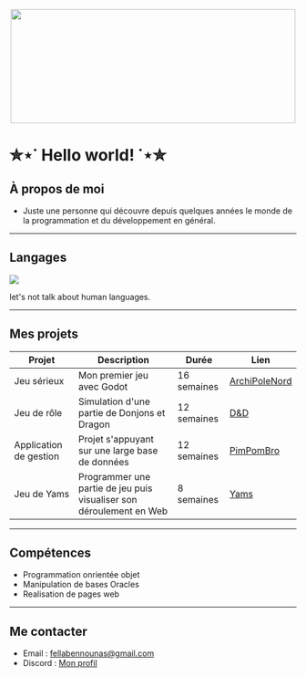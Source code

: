 <p align="center">
  <img src="https://i.pinimg.com/originals/16/c5/e1/16c5e10d2e38ac72766ab7135cfdc1af.gif" width="500" height="200" />
  

</p>

# ✮⋆˙ Hello world! ˙⋆✮

## À propos de moi
- Juste une personne qui découvre depuis quelques années le monde de la programmation et du développement en général.
  
---

## Langages  
<p align="left">
<img src="https://skillicons.dev/icons?i=c,dotnet,java,python,html,css,js,mysql,sqlite,php,godot" />
</p>


  let's not talk about human languages.

---

## Mes projets

| Projet | Description | Durée | Lien |
|--------|-------------| ------|------|
| Jeu sérieux | Mon premier jeu avec Godot | 16 semaines | [ArchiPoleNord](https://github.com/apt-install-fella/ArchiPoleNord) |
| Jeu de rôle | Simulation d'une partie de Donjons et Dragon | 12 semaines | [D&D](https://github.com/apt-install-fella/Donjon-Et-Dragon) |
| Application de gestion | Projet s'appuyant sur une large base de données | 12 semaines | [PimPomBro](https://github.com/apt-install-fella/PimPomBro) |
| Jeu de Yams | Programmer une partie de jeu puis visualiser son déroulement en Web | 8 semaines | [Yams](https://github.com/apt-install-fella/Yams) | 


---
## Compétences
- Programmation onrientée objet
- Manipulation de bases Oracles
- Realisation de pages web
---

## Me contacter
- Email : fellabennounas@gmail.com  
- Discord : [Mon profil](https://discord.com/channels/@me/919215038621974568)

